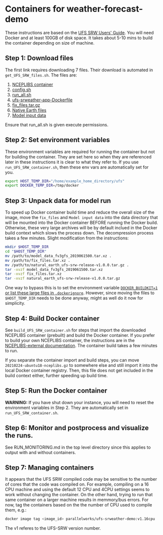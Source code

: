 # Containers for weather-forecast-demo

These instructions are based on the [UFS SRW Users' Guide](https://ufs-srweather-app.readthedocs.io/en/ufs-v1.0.1/Docker.html).  You will need Docker and at least 100GB of disk space.  It takes about 5-10 mins to build
the container depending on size of machine.

## Step 1: Download files

The first link requires downloading 7 files.  Their download
is automated in `get_UFS_SRW_files.sh`.  The files are:
1. [NCEPLIBS container](https://ufs-data.s3.amazonaws.com/public_release/ufs-srweather-app-v1.0.0/docker/20210224-ubuntu18-nceplibs.gz)
2. [config.sh](https://ufs-data.s3.amazonaws.com/public_release/ufs-srweather-app-v1.0.0/docker/config.sh)
3. [run_all.sh](https://ufs-data.s3.amazonaws.com/public_release/ufs-srweather-app-v1.0.0/docker/run_all.sh)
4. [ufs-srweather-app-Dockerfile](https://ufs-data.s3.amazonaws.com/public_release/ufs-srweather-app-v1.0.0/docker/ufs-srweather-app-Dockerfile)
5. [fix_files.tar.gz](https://ufs-data.s3.amazonaws.com/public_release/ufs-srweather-app-v1.0.0/docker/fix_files.tar.gz)
6. [Native Earth files](https://ftp.emc.ncep.noaa.gov/EIB/UFS/SRW/v1p0/natural_earth/natural_earth_ufs-srw-release-v1.0.0.tar.gz)
7. [Model input data](https://ftp.emc.ncep.noaa.gov/EIB/UFS/SRW/v1p0/simple_test_case/gst_model_data.tar.gz)

Ensure that run_all.sh is given execute permissions.

## Step 2: Set environment variables

These environment variables are required for running the container
but not for building the container.  They are set here so when they
are referenced later in these instructions it is clear to what they
refer to. If you use `run_UFS_SRW_container.sh`, then these env
vars are automatically set for you.

```bash
export HOST_TEMP_DIR="/home/example_home_directory/ufs"
export DOCKER_TEMP_DIR=/tmp/docker
```

## Step 3: Unpack data for model run

To speed up Docker container build time and reduce the overall size
of the image, move the `fix_files` and `Model input data` into the
data directory that will be mounted into the Docker container BEFORE
running the Docker build.  Otherwise, these very large archives will
be by default inclued in the Docker build context which slows the
process down.  The decompression process takes a few minutes.
Slight modification from the instructions:

```bash
mkdir $HOST_TEMP_DIR
cd "$HOST_TEMP_DIR"
mv /path/to/model_data_fv3gfs_2019061500.tar.xz .
mv /path/to/fix_files.tar.xz .
mv /path/to/natural_earth_ufs-srw-release-v1.0.0.tar.gz .
tar -xvzf model_data_fv3gfs_2019061500.tar.xz
tar -xvzf fix_files.tar.xz
tar -xvzf natural_earth_ufs-srw-release-v1.0.0.tar.gz
```

One way to bypass this is to set the environment variable
[`DOCKER_BUILDKIT=1` or list these large files in `.dockerignore`](https://stackoverflow.com/questions/26600769/build-context-for-docker-image-very-large). 
However, since moving the files to `$HOST_TEMP_DIR` needs to be
done anyway, might as well do it now for simplicity.

## Step 4: Build Docker container

See `build_UFS_SRW_container.sh` for steps that import the downloaded
NCEPLIBS container (prebuilt) and build the Docker container.  If you
prefer to build your own NCEPLIBS container, the instructions are in
the [NCEPLIBS-external documentation](https://github.com/NOAA-EMC/NCEPLIBS-external/blob/ufs-v2.0.0/doc/README_ubuntu_gnu.txt). The container build takes a few minutes to run.

If you separate the container import and build steps,
you can move `20210224-ubuntu18-nceplibs.gz` to somewhere
else and still import it into the local Docker container
registry.  Then, this file does not get included in the
build context either, further speeding up build time.

## Step 5: Run the Docker container

**WARNING:**  If you have shut down your instance, you will need to
reset the environment variables in Step 2.  They are automatically
set in `run_UFS_SRW_container.sh`.

## Step 6: Monitor and postprocess and visualize the runs.

See RUN_MONITORING.md in the top level directory since this
applies to output with and without containers.

## Step 7: Managing containers

It appears that the UFS SRW compiled code may be sensitive
to the number of cores that the code was compiled on. For
example, compiling on a 16 CPU machine  and using the default
12 CPU and 4CPU settings seems to work without changing the
container.  On the other hand, trying to run that same container
on a larger machine results in memmory/bus errors.  For now,
tag the containers based on the the number of CPU used
to compile them, e.g.:
```bash
docker image tag <image_id> parallelworks/ufs-srweather-demo:v1.16cpu
```
The v1 referes to the UFS-SRW version number.
